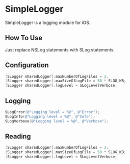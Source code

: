 # SimpleLogger

SimpleLogger is a logging module for iOS. 

## How To Use
Just replace NSLog statements with SLog statements.

## Configuration
```objective-c
[SLogger sharedLogger].maxNumberOfLogFiles = 3;
[SLogger sharedLogger].maxSizeOfLogFile = 50 * SLOG_KB;
[SLogger sharedLogger].logLevel = SLogLevelVerbose;
```

## Logging
```objective-c
SLogError(@"Logging level = %@", @"Error");
SLogInfo(@"Logging level = %@", @"Info");
SLogVerbose(@"Logging level = %@", @"Verbose");
```

## Reading
```objective-c
[SLogger sharedLogger].maxNumberOfLogFiles = 3;
[SLogger sharedLogger].maxSizeOfLogFile = 50 * SLOG_KB;
[SLogger sharedLogger].logLevel = SLogLevelVerbose;
```
